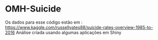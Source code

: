 # OMH-Suicide

Os dados para esse código estão em : https://www.kaggle.com/russellyates88/suicide-rates-overview-1985-to-2016
Análise criada usando algumas aplicações em Shiny
